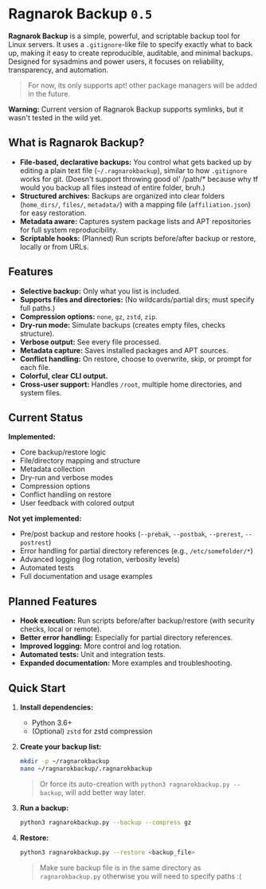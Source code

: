 # Ragnarok Backup `0.5`

**Ragnarok Backup** is a simple, powerful, and scriptable backup tool for Linux servers. It uses a `.gitignore`-like file to specify exactly what to back up, making it easy to create reproducible, auditable, and minimal backups. Designed for sysadmins and power users, it focuses on reliability, transparency, and automation.

> For now, its only supports apt! other package managers will be added in the future.

<strong>Warning:</strong> Current version of Ragnarok Backup supports symlinks, but it wasn't tested in the wild yet.

## What is Ragnarok Backup?

- **File-based, declarative backups:** You control what gets backed up by editing a plain text file (`~/.ragnarokbackup`), similar to how `.gitignore` works for git. (Doesn't support throwing good ol' /path/* because why tf would you backup all files instead of entire folder, bruh.)
- **Structured archives:** Backups are organized into clear folders (`home_dirs/`, `files/`, `metadata/`) with a mapping file (`affiliation.json`) for easy restoration.
- **Metadata aware:** Captures system package lists and APT repositories for full system reproducibility.
- **Scriptable hooks:** (Planned) Run scripts before/after backup or restore, locally or from URLs.

## Features

- **Selective backup:** Only what you list is included.
- **Supports files and directories:** (No wildcards/partial dirs; must specify full paths.)
- **Compression options:** `none`, `gz`, `zstd`, `zip`.
- **Dry-run mode:** Simulate backups (creates empty files, checks structure).
- **Verbose output:** See every file processed.
- **Metadata capture:** Saves installed packages and APT sources.
- **Conflict handling:** On restore, choose to overwrite, skip, or prompt for each file.
- **Colorful, clear CLI output.**
- **Cross-user support:** Handles `/root`, multiple home directories, and system files.

## Current Status

**Implemented:**

- Core backup/restore logic
- File/directory mapping and structure
- Metadata collection
- Dry-run and verbose modes
- Compression options
- Conflict handling on restore
- User feedback with colored output

**Not yet implemented:**

- Pre/post backup and restore hooks (`--prebak`, `--postbak`, `--prerest`, `--postrest`)
- Error handling for partial directory references (e.g., `/etc/somefolder/*`)
- Advanced logging (log rotation, verbosity levels)
- Automated tests
- Full documentation and usage examples

## Planned Features

- **Hook execution:** Run scripts before/after backup/restore (with security checks, local or remote).
- **Better error handling:** Especially for partial directory references.
- **Improved logging:** More control and log rotation.
- **Automated tests:** Unit and integration tests.
- **Expanded documentation:** More examples and troubleshooting.

## Quick Start

1. **Install dependencies:**  
   - Python 3.6+
   - (Optional) `zstd` for zstd compression

2. **Create your backup list:**

   ```bash
   mkdir -p ~/ragnarokbackup
   nano ~/ragnarokbackup/.ragnarokbackup
   ```

   > Or force its auto-creation with `python3 ragnarokbackup.py --backup`, will add better way later.

3. **Run a backup:**  

   ```bash
   python3 ragnarokbackup.py --backup --compress gz
   ```

4. **Restore:**

   ```bash
   python3 ragnarokbackup.py --restore <backup_file>
   ```

   > Make sure backup file is in the same directory as `ragnarokbackup.py` otherwise you will need to specify paths :(
